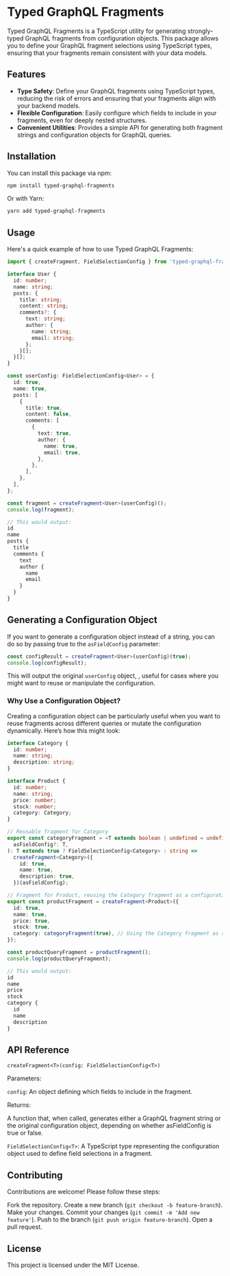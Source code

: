 # Typed GraphQL Fragments

Typed GraphQL Fragments is a TypeScript utility for generating strongly-typed GraphQL fragments from configuration objects. This package allows you to define your GraphQL fragment selections using TypeScript types, ensuring that your fragments remain consistent with your data models.

## Features

- **Type Safety**: Define your GraphQL fragments using TypeScript types, reducing the risk of errors and ensuring that your fragments align with your backend models.
- **Flexible Configuration**: Easily configure which fields to include in your fragments, even for deeply nested structures.
- **Convenient Utilities**: Provides a simple API for generating both fragment strings and configuration objects for GraphQL queries.

## Installation

You can install this package via npm:

```bash
npm install typed-graphql-fragments
```

Or with Yarn:

```bash
yarn add typed-graphql-fragments
```

## Usage

Here's a quick example of how to use Typed GraphQL Fragments:

```typescript
import { createFragment, FieldSelectionConfig } from 'typed-graphql-fragments';

interface User {
  id: number;
  name: string;
  posts: {
    title: string;
    content: string;
    comments?: {
      text: string;
      author: {
        name: string;
        email: string;
      };
    }[];
  }[];
}

const userConfig: FieldSelectionConfig<User> = {
  id: true,
  name: true,
  posts: [
    {
      title: true,
      content: false,
      comments: [
        {
          text: true,
          author: {
            name: true,
            email: true,
          },
        },
      ],
    },
  ],
};

const fragment = createFragment<User>(userConfig)();
console.log(fragment);

// This would output:
id
name
posts {
  title
  comments {
    text
    author {
      name
      email
    }
  }
}
```

## Generating a Configuration Object

If you want to generate a configuration object instead of a string, you can do so by passing true to the `asFieldConfig` parameter:

```typescript
const configResult = createFragment<User>(userConfig)(true);
console.log(configResult);
```

This will output the original `userConfig` object, , useful for cases where you might want to reuse or manipulate the configuration.

### Why Use a Configuration Object?

Creating a configuration object can be particularly useful when you want to reuse fragments across different queries or mutate the configuration dynamically. Here’s how this might look:

```typescript
interface Category {
  id: number;
  name: string;
  description: string;
}

interface Product {
  id: number;
  name: string;
  price: number;
  stock: number;
  category: Category;
}

// Reusable fragment for Category
export const categoryFragment = <T extends boolean | undefined = undefined>(
  asFieldConfig?: T,
): T extends true ? FieldSelectionConfig<Category> : string =>
  createFragment<Category>({
    id: true,
    name: true,
    description: true,
  })(asFieldConfig);

// Fragment for Product, reusing the Category fragment as a configuration object
export const productFragment = createFragment<Product>({
  id: true,
  name: true,
  price: true,
  stock: true,
  category: categoryFragment(true), // Using the Category fragment as a configuration object
});

const productQueryFragment = productFragment();
console.log(productQueryFragment);

// This would output:
id
name
price
stock
category {
  id
  name
  description
}

```

## API Reference

`createFragment<T>(config: FieldSelectionConfig<T>)`

Parameters:

`config`: An object defining which fields to include in the fragment.

Returns:

A function that, when called, generates either a GraphQL fragment string or the original configuration object, depending on whether asFieldConfig is true or false.

`FieldSelectionConfig<T>`: A TypeScript type representing the configuration object used to define field selections in a fragment.

## Contributing

Contributions are welcome! Please follow these steps:

Fork the repository.
Create a new branch (`git checkout -b feature-branch`).
Make your changes.
Commit your changes (`git commit -m 'Add new feature'`).
Push to the branch (`git push origin feature-branch`).
Open a pull request.

## License

This project is licensed under the MIT License.
